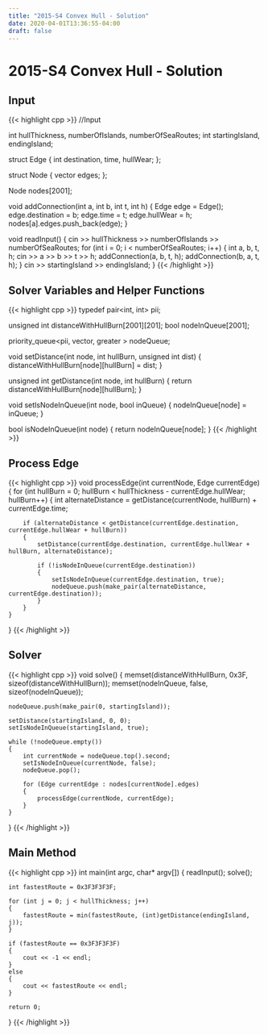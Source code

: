 ```yaml
---
title: "2015-S4 Convex Hull - Solution"
date: 2020-04-01T13:36:55-04:00
draft: false
---
```


# 2015-S4 Convex Hull - Solution

## Input

{{< highlight cpp >}}
//Input
 
int hullThickness, numberOfIslands, numberOfSeaRoutes;
int startingIsland, endingIsland;
 
struct Edge
{
    int destination, time, hullWear;
};
 
struct Node
{
    vector<Edge> edges;
};
 
Node nodes[2001];
 
void addConnection(int a, int b, int t, int h)
{
    Edge edge = Edge();
    edge.destination = b;
    edge.time = t;
    edge.hullWear = h;
    nodes[a].edges.push_back(edge);
}
 
void readInput()
{
    cin >> hullThickness >> numberOfIslands >> numberOfSeaRoutes;
    for (int i = 0; i < numberOfSeaRoutes; i++)
    {
        int a, b, t, h;
        cin >> a >> b >> t >> h;
        addConnection(a, b, t, h);
        addConnection(b, a, t, h);
    }
    cin >> startingIsland >> endingIsland;
}
{{< /highlight >}}

## Solver Variables and Helper Functions

{{< highlight cpp >}}
typedef pair<int, int> pii;
 
unsigned int distanceWithHullBurn[2001][201];
bool nodeInQueue[2001];
 
priority_queue<pii, vector<pii>, greater<pii> > nodeQueue;
 
void setDistance(int node, int hullBurn, unsigned int dist)
{
    distanceWithHullBurn[node][hullBurn] = dist;
}
 
unsigned int getDistance(int node, int hullBurn)
{
    return distanceWithHullBurn[node][hullBurn];
}
 
void setIsNodeInQueue(int node, bool inQueue)
{
    nodeInQueue[node] = inQueue;
}
 
bool isNodeInQueue(int node)
{
    return nodeInQueue[node];
}
{{< /highlight >}}

## Process Edge

{{< highlight cpp >}}
void processEdge(int currentNode, Edge currentEdge)
{
    for (int hullBurn = 0; hullBurn < hullThickness - currentEdge.hullWear; hullBurn++)
    {
        int alternateDistance = getDistance(currentNode, hullBurn) + currentEdge.time;
 
        if (alternateDistance < getDistance(currentEdge.destination, currentEdge.hullWear + hullBurn))
        {
            setDistance(currentEdge.destination, currentEdge.hullWear + hullBurn, alternateDistance);
 
            if (!isNodeInQueue(currentEdge.destination))
            {
                setIsNodeInQueue(currentEdge.destination, true);
                nodeQueue.push(make_pair(alternateDistance, currentEdge.destination));
            }
        }
    }
}
{{< /highlight >}}

## Solver

{{< highlight cpp >}}
void solve()
{
    memset(distanceWithHullBurn, 0x3F, sizeof(distanceWithHullBurn));
    memset(nodeInQueue, false, sizeof(nodeInQueue));
 
    nodeQueue.push(make_pair(0, startingIsland));
 
    setDistance(startingIsland, 0, 0);
    setIsNodeInQueue(startingIsland, true);
 
    while (!nodeQueue.empty())
    {
        int currentNode = nodeQueue.top().second;
        setIsNodeInQueue(currentNode, false);
        nodeQueue.pop();
 
        for (Edge currentEdge : nodes[currentNode].edges)
        {
            processEdge(currentNode, currentEdge);
        }
    }
}
{{< /highlight >}}

## Main Method

{{< highlight cpp >}}
int main(int argc, char* argv[])
{
    readInput();
    solve();
 
    int fastestRoute = 0x3F3F3F3F;
 
    for (int j = 0; j < hullThickness; j++)
    {
        fastestRoute = min(fastestRoute, (int)getDistance(endingIsland, j));
    }
 
    if (fastestRoute == 0x3F3F3F3F)
    {
        cout << -1 << endl;
    }
    else
    {
        cout << fastestRoute << endl;
    }
 
    return 0;
}
{{< /highlight >}}
